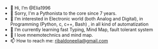- 👋 Hi, I’m @Elia1996
- 🐍 Sorry, I'm a Pythonista to the core since 7 years.
- 👀 I’m interested in Electronic world (both Analog and Digital), in Programming (Python, c, c++, Bash) , in all kind of automatization  
- 🌱 I’m currently learning fast Typing, Mind Map, fault tolerant system
- 🧠 I love mnemotechnics and mind map.
- 📫 How to reach me: ribaldoneelia@gmail.com

<!---
Elia1996/Elia1996 is a ✨ special ✨ repository because its `README.md` (this file) appears on your GitHub profile.
You can click the Preview link to take a look at your changes.
--->
